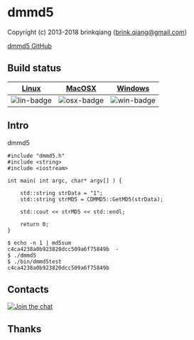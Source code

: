 # dmmd5

Copyright (c) 2013-2018 brinkqiang (brink.qiang@gmail.com)

[dmmd5 GitHub](https://github.com/brinkqiang/dmmd5)

## Build status
| [Linux][lin-link] | [MacOSX][osx-link] | [Windows][win-link] |
| :---------------: | :----------------: | :-----------------: |
| ![lin-badge]      | ![osx-badge]       | ![win-badge]        |

[lin-badge]: https://travis-ci.org/brinkqiang/dmmd5.svg?branch=master "Travis build status"
[lin-link]:  https://travis-ci.org/brinkqiang/dmmd5 "Travis build status"
[osx-badge]: https://travis-ci.org/brinkqiang/dmmd5.svg?branch=master "Travis build status"
[osx-link]:  https://travis-ci.org/brinkqiang/dmmd5 "Travis build status"
[win-badge]: https://ci.appveyor.com/api/projects/status/github/brinkqiang/dmmd5?branch=master&svg=true "AppVeyor build status"
[win-link]:  https://ci.appveyor.com/project/brinkqiang/dmmd5 "AppVeyor build status"

## Intro
dmmd5
```
#include "dmmd5.h"
#include <string>
#include <iostream>

int main( int argc, char* argv[] ) {
	
    std::string strData = "1";
    std::string strMD5 = CDMMD5::GetMD5(strData);

    std::cout << strMD5 << std::endl;

    return 0;
}

```

```
$ echo -n 1 | md5sum
c4ca4238a0b923820dcc509a6f75849b  -
$ ./dmmd5
$ ./bin/dmmd5test  
c4ca4238a0b923820dcc509a6f75849b
```
## Contacts
[![Join the chat](https://badges.gitter.im/brinkqiang/dmmd5/Lobby.svg)](https://gitter.im/brinkqiang/dmmd5)

## Thanks
